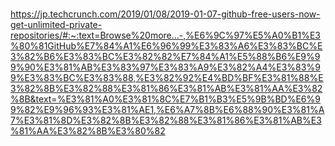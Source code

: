 # 

https://jp.techcrunch.com/2019/01/08/2019-01-07-github-free-users-now-get-unlimited-private-repositories/#:~:text=Browse%20more...-,%E6%9C%97%E5%A0%B1%E3%80%81GitHub%E7%84%A1%E6%96%99%E3%83%A6%E3%83%BC%E3%82%B6%E3%83%BC%E3%82%82%E7%84%A1%E5%88%B6%E9%99%90%E3%81%AB%E3%83%97%E3%83%A9%E3%82%A4%E3%83%99%E3%83%BC%E3%83%88,%E3%82%92%E4%BD%BF%E3%81%88%E3%82%8B%E3%82%88%E3%81%86%E3%81%AB%E3%81%AA%E3%82%8B&text=%E3%81%A0%E3%81%8C%E7%B1%B3%E5%9B%BD%E6%99%82%E9%96%93%E3%81%AE1,%E6%A7%8B%E6%88%90%E3%81%A7%E3%81%8D%E3%82%8B%E3%82%88%E3%81%86%E3%81%AB%E3%81%AA%E3%82%8B%E3%80%82

